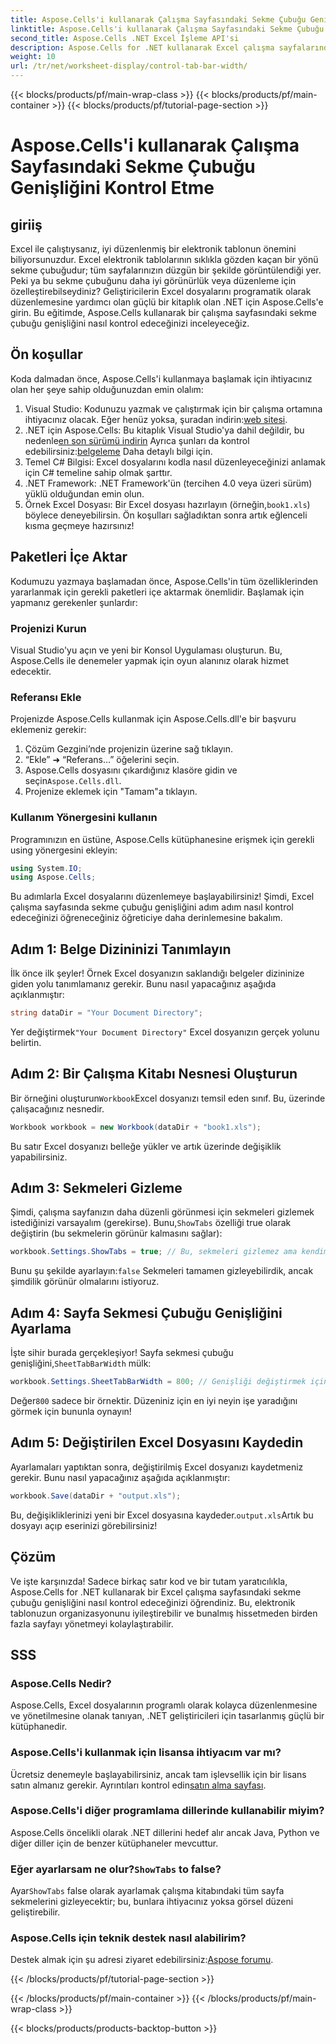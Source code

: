 ```yaml
---
title: Aspose.Cells'i kullanarak Çalışma Sayfasındaki Sekme Çubuğu Genişliğini Kontrol Etme
linktitle: Aspose.Cells'i kullanarak Çalışma Sayfasındaki Sekme Çubuğu Genişliğini Kontrol Etme
second_title: Aspose.Cells .NET Excel İşleme API'si
description: Aspose.Cells for .NET kullanarak Excel çalışma sayfalarında sekme çubuğu genişliğini nasıl kontrol edeceğinizi öğrenin Faydalı örneklerle dolu adım adım kılavuz.
weight: 10
url: /tr/net/worksheet-display/control-tab-bar-width/
---
```


{{< blocks/products/pf/main-wrap-class >}}
{{< blocks/products/pf/main-container >}}
{{< blocks/products/pf/tutorial-page-section >}}

# Aspose.Cells'i kullanarak Çalışma Sayfasındaki Sekme Çubuğu Genişliğini Kontrol Etme

## giriiş
Excel ile çalıştıysanız, iyi düzenlenmiş bir elektronik tablonun önemini biliyorsunuzdur. Excel elektronik tablolarının sıklıkla gözden kaçan bir yönü sekme çubuğudur; tüm sayfalarınızın düzgün bir şekilde görüntülendiği yer. Peki ya bu sekme çubuğunu daha iyi görünürlük veya düzenleme için özelleştirebilseydiniz? Geliştiricilerin Excel dosyalarını programatik olarak düzenlemesine yardımcı olan güçlü bir kitaplık olan .NET için Aspose.Cells'e girin. Bu eğitimde, Aspose.Cells kullanarak bir çalışma sayfasındaki sekme çubuğu genişliğini nasıl kontrol edeceğinizi inceleyeceğiz. 
## Ön koşullar
Koda dalmadan önce, Aspose.Cells'i kullanmaya başlamak için ihtiyacınız olan her şeye sahip olduğunuzdan emin olalım:
1.  Visual Studio: Kodunuzu yazmak ve çalıştırmak için bir çalışma ortamına ihtiyacınız olacak. Eğer henüz yoksa, şuradan indirin:[web sitesi](https://visualstudio.microsoft.com/).
2.  .NET için Aspose.Cells: Bu kitaplık Visual Studio'ya dahil değildir, bu nedenle[en son sürümü indirin](https://releases.aspose.com/cells/net/) Ayrıca şunları da kontrol edebilirsiniz:[belgeleme](https://reference.aspose.com/cells/net/) Daha detaylı bilgi için.
3. Temel C# Bilgisi: Excel dosyalarını kodla nasıl düzenleyeceğinizi anlamak için C# temeline sahip olmak şarttır.
4. .NET Framework: .NET Framework'ün (tercihen 4.0 veya üzeri sürüm) yüklü olduğundan emin olun.
5.  Örnek Excel Dosyası: Bir Excel dosyası hazırlayın (örneğin,`book1.xls`) böylece deneyebilirsin.
Ön koşulları sağladıktan sonra artık eğlenceli kısma geçmeye hazırsınız!
## Paketleri İçe Aktar
Kodumuzu yazmaya başlamadan önce, Aspose.Cells'in tüm özelliklerinden yararlanmak için gerekli paketleri içe aktarmak önemlidir. Başlamak için yapmanız gerekenler şunlardır:
### Projenizi Kurun
Visual Studio'yu açın ve yeni bir Konsol Uygulaması oluşturun. Bu, Aspose.Cells ile denemeler yapmak için oyun alanınız olarak hizmet edecektir.
### Referansı Ekle
Projenizde Aspose.Cells kullanmak için Aspose.Cells.dll'e bir başvuru eklemeniz gerekir:
1. Çözüm Gezgini’nde projenizin üzerine sağ tıklayın.
2. “Ekle” ➜ “Referans…” öğelerini seçin.
3.  Aspose.Cells dosyasını çıkardığınız klasöre gidin ve seçin`Aspose.Cells.dll`.
4. Projenize eklemek için "Tamam"a tıklayın.
### Kullanım Yönergesini kullanın
Programınızın en üstüne, Aspose.Cells kütüphanesine erişmek için gerekli using yönergesini ekleyin:
```csharp
using System.IO;
using Aspose.Cells;
```
Bu adımlarla Excel dosyalarını düzenlemeye başlayabilirsiniz!
Şimdi, Excel çalışma sayfasında sekme çubuğu genişliğini adım adım nasıl kontrol edeceğinizi öğreneceğiniz öğreticiye daha derinlemesine bakalım.
## Adım 1: Belge Dizininizi Tanımlayın
İlk önce ilk şeyler! Örnek Excel dosyanızın saklandığı belgeler dizininize giden yolu tanımlamanız gerekir. Bunu nasıl yapacağınız aşağıda açıklanmıştır:
```csharp
string dataDir = "Your Document Directory";
```
 Yer değiştirmek`"Your Document Directory"` Excel dosyanızın gerçek yolunu belirtin.
## Adım 2: Bir Çalışma Kitabı Nesnesi Oluşturun
 Bir örneğini oluşturun`Workbook`Excel dosyanızı temsil eden sınıf. Bu, üzerinde çalışacağınız nesnedir.
```csharp
Workbook workbook = new Workbook(dataDir + "book1.xls");
```
Bu satır Excel dosyanızı belleğe yükler ve artık üzerinde değişiklik yapabilirsiniz.
## Adım 3: Sekmeleri Gizleme
 Şimdi, çalışma sayfanızın daha düzenli görünmesi için sekmeleri gizlemek istediğinizi varsayalım (gerekirse). Bunu,`ShowTabs` özelliği true olarak değiştirin (bu sekmelerin görünür kalmasını sağlar):
```csharp
workbook.Settings.ShowTabs = true; // Bu, sekmeleri gizlemez ama kendimize hatırlatmamızda fayda var!
```
 Bunu şu şekilde ayarlayın:`false` Sekmeleri tamamen gizleyebilirdik, ancak şimdilik görünür olmalarını istiyoruz.
## Adım 4: Sayfa Sekmesi Çubuğu Genişliğini Ayarlama
 İşte sihir burada gerçekleşiyor! Sayfa sekmesi çubuğu genişliğini,`SheetTabBarWidth` mülk:
```csharp
workbook.Settings.SheetTabBarWidth = 800; // Genişliği değiştirmek için sayıyı ayarlayın
```
 Değer`800` sadece bir örnektir. Düzeniniz için en iyi neyin işe yaradığını görmek için bununla oynayın!
## Adım 5: Değiştirilen Excel Dosyasını Kaydedin
Ayarlamaları yaptıktan sonra, değiştirilmiş Excel dosyanızı kaydetmeniz gerekir. Bunu nasıl yapacağınız aşağıda açıklanmıştır:
```csharp
workbook.Save(dataDir + "output.xls");
```
 Bu, değişikliklerinizi yeni bir Excel dosyasına kaydeder.`output.xls`Artık bu dosyayı açıp eserinizi görebilirsiniz!
## Çözüm
Ve işte karşınızda! Sadece birkaç satır kod ve bir tutam yaratıcılıkla, Aspose.Cells for .NET kullanarak bir Excel çalışma sayfasındaki sekme çubuğu genişliğini nasıl kontrol edeceğinizi öğrendiniz. Bu, elektronik tablonuzun organizasyonunu iyileştirebilir ve bunalmış hissetmeden birden fazla sayfayı yönetmeyi kolaylaştırabilir. 
## SSS
### Aspose.Cells Nedir?
Aspose.Cells, Excel dosyalarının programlı olarak kolayca düzenlenmesine ve yönetilmesine olanak tanıyan, .NET geliştiricileri için tasarlanmış güçlü bir kütüphanedir.
### Aspose.Cells'i kullanmak için lisansa ihtiyacım var mı?
 Ücretsiz denemeyle başlayabilirsiniz, ancak tam işlevsellik için bir lisans satın almanız gerekir. Ayrıntıları kontrol edin[satın alma sayfası](https://purchase.aspose.com/buy).
### Aspose.Cells'i diğer programlama dillerinde kullanabilir miyim?
Aspose.Cells öncelikli olarak .NET dillerini hedef alır ancak Java, Python ve diğer diller için de benzer kütüphaneler mevcuttur.
###  Eğer ayarlarsam ne olur?`ShowTabs` to false?
 Ayar`ShowTabs` false olarak ayarlamak çalışma kitabındaki tüm sayfa sekmelerini gizleyecektir; bu, bunlara ihtiyacınız yoksa görsel düzeni geliştirebilir.
### Aspose.Cells için teknik destek nasıl alabilirim?
Destek almak için şu adresi ziyaret edebilirsiniz:[Aspose forumu](https://forum.aspose.com/c/cells/9).

{{< /blocks/products/pf/tutorial-page-section >}}

{{< /blocks/products/pf/main-container >}}
{{< /blocks/products/pf/main-wrap-class >}}

{{< blocks/products/products-backtop-button >}}
